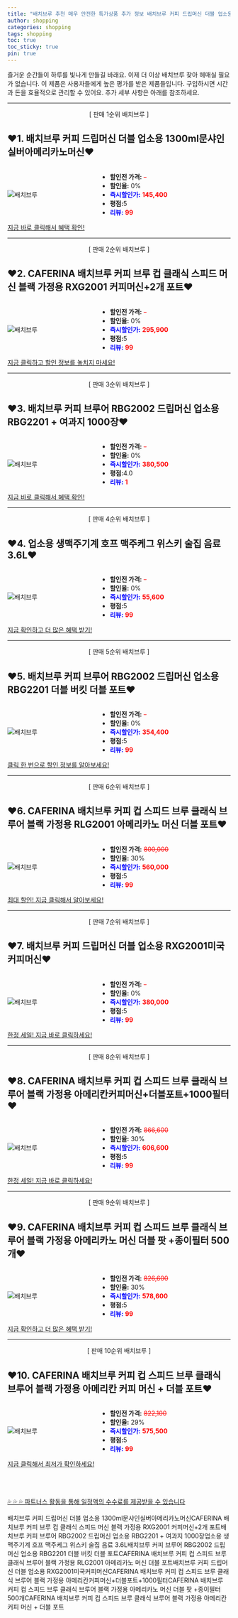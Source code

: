 ```yaml
---
title: "배치브루 추천 매우 안전한 특가상품 추가 정보 배치브루 커피 드립머신 더블 업소용"
author: shopping
categories: shopping
tags: shopping
toc: true
toc_sticky: true
pin: true
---
```

즐거운 순간들이 하루를 빛나게 만들길 바래요. 이제 더 이상 배치브루 찾아 헤매실 필요가 없습니다. 이 제품은 사용자들에게 높은 평가를 받은 제품들입니다. 구입하시면 시간과 돈을 효율적으로 관리할 수 있어요. 추가 세부 사항은 아래를 참조하세요.

---
<p class="toplist" style="margin: 0 auto; display: block; width: fit-content;">[ 판매 1순위 배치브루 ]</p>

<h2><strong>❤️1. 배치브루 커피 드립머신 더블 업소용 1300ml문샤인실버아메리카노머신❤️</strong></h2>

<div style="display: flex; align-items: center;">
    <div style="flex: 0.4;">
        <img src="https://thumbnail6.coupangcdn.com/thumbnails/remote/230x230ex/image/vendor_inventory/f1c1/f31ebb06a6ebd3488495b3437dff20c1de6e033b55aefb13a2607d5485ed.jpg" alt="배치브루" style="max-width: 100%;">
    </div>
    <div style="flex: 0.6; margin-left: 10px;">
        <ul>
            <li><strong>할인전 가격:</strong> <del style="color: red;">-</del></li>
            <li><strong>할인율:</strong> 0%</li>
            <li><span style='color:blue'><strong>즉시할인가:</strong></span> <span style='color:red'><strong>145,400</strong></span></li>
            <li><strong>평점:</strong>5</li>
            <li><span style='color:blue'><strong>리뷰:</strong></span> <span style='color:red'><strong>99</strong></span></li>
        </ul>
    </div>
</div>
<div class="center">
    <a href="https://William4Davisa.github.io?lptag=AF9450613&subid=githubio&pageKey=7972712532&traceid=V0-153&itemId=22088406777&vendorItemId=89135426139" class="myButton">
        지금 바로 클릭해서 혜택 확인!
    </a>
</div>


---
<p class="toplist" style="margin: 0 auto; display: block; width: fit-content;">[ 판매 2순위 배치브루 ]</p>

<h2><strong>❤️2. CAFERINA 배치브루 커피 브루 컵 클래식 스피드 머신 블랙 가정용 RXG2001 커피머신+2개 포트❤️</strong></h2>

<div style="display: flex; align-items: center;">
    <div style="flex: 0.4;">
        <img src="https://thumbnail10.coupangcdn.com/thumbnails/remote/230x230ex/image/vendor_inventory/d216/2507c7f7c7e0707464c7ab35cc956f9f63fddb6bfd756b969310fc9ccf1c.jpeg" alt="배치브루" style="max-width: 100%;">
    </div>
    <div style="flex: 0.6; margin-left: 10px;">
        <ul>
            <li><strong>할인전 가격:</strong> <del style="color: red;">-</del></li>
            <li><strong>할인율:</strong> 0%</li>
            <li><span style='color:blue'><strong>즉시할인가:</strong></span> <span style='color:red'><strong>295,900</strong></span></li>
            <li><strong>평점:</strong>5</li>
            <li><span style='color:blue'><strong>리뷰:</strong></span> <span style='color:red'><strong>99</strong></span></li>
        </ul>
    </div>
</div>
<div class="center">
    <a href="https://William4Davisa.github.io?lptag=AF9450613&subid=githubio&pageKey=8210476847&traceid=V0-153&itemId=23563519964&vendorItemId=90747194196" class="myButton">
        지금 클릭하고 할인 정보를 놓치지 마세요!
    </a>
</div>


---
<p class="toplist" style="margin: 0 auto; display: block; width: fit-content;">[ 판매 3순위 배치브루 ]</p>

<h2><strong>❤️3. 배치브루 커피 브루어 RBG2002 드립머신 업소용 RBG2201  + 여과지 1000장❤️</strong></h2>

<div style="display: flex; align-items: center;">
    <div style="flex: 0.4;">
        <img src="https://thumbnail6.coupangcdn.com/thumbnails/remote/230x230ex/image/vendor_inventory/019f/c817dabc2417cb550fac8ba45f03da1fb93a39104fdf29045c150e290dba.jpg" alt="배치브루" style="max-width: 100%;">
    </div>
    <div style="flex: 0.6; margin-left: 10px;">
        <ul>
            <li><strong>할인전 가격:</strong> <del style="color: red;">-</del></li>
            <li><strong>할인율:</strong> 0%</li>
            <li><span style='color:blue'><strong>즉시할인가:</strong></span> <span style='color:red'><strong>380,500</strong></span></li>
            <li><strong>평점:</strong>4.0</li>
            <li><span style='color:blue'><strong>리뷰:</strong></span> <span style='color:red'><strong>1</strong></span></li>
        </ul>
    </div>
</div>
<div class="center">
    <a href="https://William4Davisa.github.io?lptag=AF9450613&subid=githubio&pageKey=7855020020&traceid=V0-153&itemId=21420271954&vendorItemId=88476470378" class="myButton">
        지금 바로 클릭해서 혜택 확인!
    </a>
</div>


---
<p class="toplist" style="margin: 0 auto; display: block; width: fit-content;">[ 판매 4순위 배치브루 ]</p>

<h2><strong>❤️4. 업소용 생맥주기계 호프 맥주케그 위스키 술집 음료 3.6L❤️</strong></h2>

<div style="display: flex; align-items: center;">
    <div style="flex: 0.4;">
        <img src="https://thumbnail9.coupangcdn.com/thumbnails/remote/230x230ex/image/vendor_inventory/743d/1b7021f446660df834b8a8d187e6b8647284a5644ee440131122faf5b594.jpg" alt="배치브루" style="max-width: 100%;">
    </div>
    <div style="flex: 0.6; margin-left: 10px;">
        <ul>
            <li><strong>할인전 가격:</strong> <del style="color: red;">-</del></li>
            <li><strong>할인율:</strong> 0%</li>
            <li><span style='color:blue'><strong>즉시할인가:</strong></span> <span style='color:red'><strong>55,600</strong></span></li>
            <li><strong>평점:</strong>5</li>
            <li><span style='color:blue'><strong>리뷰:</strong></span> <span style='color:red'><strong>99</strong></span></li>
        </ul>
    </div>
</div>
<div class="center">
    <a href="https://William4Davisa.github.io?lptag=AF9450613&subid=githubio&pageKey=8248786223&traceid=V0-153&itemId=23744575586&vendorItemId=90769144509" class="myButton">
        지금 확인하고 더 많은 혜택 받기!
    </a>
</div>


---
<p class="toplist" style="margin: 0 auto; display: block; width: fit-content;">[ 판매 5순위 배치브루 ]</p>

<h2><strong>❤️5. 배치브루 커피 브루어 RBG2002 드립머신 업소용 RBG2201 더블 버킷 더블 포트❤️</strong></h2>

<div style="display: flex; align-items: center;">
    <div style="flex: 0.4;">
        <img src="https://thumbnail6.coupangcdn.com/thumbnails/remote/230x230ex/image/vendor_inventory/019f/c817dabc2417cb550fac8ba45f03da1fb93a39104fdf29045c150e290dba.jpg" alt="배치브루" style="max-width: 100%;">
    </div>
    <div style="flex: 0.6; margin-left: 10px;">
        <ul>
            <li><strong>할인전 가격:</strong> <del style="color: red;">-</del></li>
            <li><strong>할인율:</strong> 0%</li>
            <li><span style='color:blue'><strong>즉시할인가:</strong></span> <span style='color:red'><strong>354,400</strong></span></li>
            <li><strong>평점:</strong>5</li>
            <li><span style='color:blue'><strong>리뷰:</strong></span> <span style='color:red'><strong>99</strong></span></li>
        </ul>
    </div>
</div>
<div class="center">
    <a href="https://William4Davisa.github.io?lptag=AF9450613&subid=githubio&pageKey=7664006358&traceid=V0-153&itemId=20425956805&vendorItemId=88476470364" class="myButton">
        클릭 한 번으로 할인 정보를 알아보세요!
    </a>
</div>


---
<p class="toplist" style="margin: 0 auto; display: block; width: fit-content;">[ 판매 6순위 배치브루 ]</p>

<h2><strong>❤️6. CAFERINA 배치브루 커피 컵 스피드 브루 클래식 브루어 블랙 가정용 RLG2001 아메리카노 머신 더블 포트❤️</strong></h2>

<div style="display: flex; align-items: center;">
    <div style="flex: 0.4;">
        <img src="https://thumbnail9.coupangcdn.com/thumbnails/remote/230x230ex/image/vendor_inventory/6128/7b671c0608d8b123a5d412b100354df9b196b83c80337d26d4571d030837.jpg" alt="배치브루" style="max-width: 100%;">
    </div>
    <div style="flex: 0.6; margin-left: 10px;">
        <ul>
            <li><strong>할인전 가격:</strong> <del style="color: red;">800,000</del></li>
            <li><strong>할인율:</strong> 30%</li>
            <li><span style='color:blue'><strong>즉시할인가:</strong></span> <span style='color:red'><strong>560,000</strong></span></li>
            <li><strong>평점:</strong>5</li>
            <li><span style='color:blue'><strong>리뷰:</strong></span> <span style='color:red'><strong>99</strong></span></li>
        </ul>
    </div>
</div>
<div class="center">
    <a href="https://William4Davisa.github.io?lptag=AF9450613&subid=githubio&pageKey=8128971143&traceid=V0-153&itemId=23082301102&vendorItemId=90115801779" class="myButton">
        최대 할인! 지금 클릭해서 알아보세요!
    </a>
</div>


---
<p class="toplist" style="margin: 0 auto; display: block; width: fit-content;">[ 판매 7순위 배치브루 ]</p>

<h2><strong>❤️7. 배치브루 커피 드립머신 더블 업소용 RXG2001미국커피머신❤️</strong></h2>

<div style="display: flex; align-items: center;">
    <div style="flex: 0.4;">
        <img src="https://thumbnail9.coupangcdn.com/thumbnails/remote/230x230ex/image/vendor_inventory/9e49/84d9ccd1afcf787f36ace9eae4384f189fbe59350104da8a5ae1503c5f45.jpg" alt="배치브루" style="max-width: 100%;">
    </div>
    <div style="flex: 0.6; margin-left: 10px;">
        <ul>
            <li><strong>할인전 가격:</strong> <del style="color: red;">-</del></li>
            <li><strong>할인율:</strong> 0%</li>
            <li><span style='color:blue'><strong>즉시할인가:</strong></span> <span style='color:red'><strong>380,000</strong></span></li>
            <li><strong>평점:</strong>5</li>
            <li><span style='color:blue'><strong>리뷰:</strong></span> <span style='color:red'><strong>99</strong></span></li>
        </ul>
    </div>
</div>
<div class="center">
    <a href="https://William4Davisa.github.io?lptag=AF9450613&subid=githubio&pageKey=7619979474&traceid=V0-153&itemId=20200231006&vendorItemId=89135426153" class="myButton">
        한정 세일! 지금 바로 클릭하세요!
    </a>
</div>


---
<p class="toplist" style="margin: 0 auto; display: block; width: fit-content;">[ 판매 8순위 배치브루 ]</p>

<h2><strong>❤️8. CAFERINA 배치브루 커피 컵 스피드 브루 클래식 브루어 블랙 가정용 아메리칸커피머신+더블포트+1000필터❤️</strong></h2>

<div style="display: flex; align-items: center;">
    <div style="flex: 0.4;">
        <img src="https://thumbnail9.coupangcdn.com/thumbnails/remote/230x230ex/image/vendor_inventory/6128/7b671c0608d8b123a5d412b100354df9b196b83c80337d26d4571d030837.jpg" alt="배치브루" style="max-width: 100%;">
    </div>
    <div style="flex: 0.6; margin-left: 10px;">
        <ul>
            <li><strong>할인전 가격:</strong> <del style="color: red;">866,600</del></li>
            <li><strong>할인율:</strong> 30%</li>
            <li><span style='color:blue'><strong>즉시할인가:</strong></span> <span style='color:red'><strong>606,600</strong></span></li>
            <li><strong>평점:</strong>5</li>
            <li><span style='color:blue'><strong>리뷰:</strong></span> <span style='color:red'><strong>99</strong></span></li>
        </ul>
    </div>
</div>
<div class="center">
    <a href="https://William4Davisa.github.io?lptag=AF9450613&subid=githubio&pageKey=8128971143&traceid=V0-153&itemId=23082301099&vendorItemId=90115801772" class="myButton">
        한정 세일! 지금 바로 클릭하세요!
    </a>
</div>


---
<p class="toplist" style="margin: 0 auto; display: block; width: fit-content;">[ 판매 9순위 배치브루 ]</p>

<h2><strong>❤️9. CAFERINA 배치브루 커피 컵 스피드 브루 클래식 브루어 블랙 가정용 아메리카노 머신 더블 팟 +종이필터 500개❤️</strong></h2>

<div style="display: flex; align-items: center;">
    <div style="flex: 0.4;">
        <img src="https://thumbnail9.coupangcdn.com/thumbnails/remote/230x230ex/image/vendor_inventory/6128/7b671c0608d8b123a5d412b100354df9b196b83c80337d26d4571d030837.jpg" alt="배치브루" style="max-width: 100%;">
    </div>
    <div style="flex: 0.6; margin-left: 10px;">
        <ul>
            <li><strong>할인전 가격:</strong> <del style="color: red;">826,600</del></li>
            <li><strong>할인율:</strong> 30%</li>
            <li><span style='color:blue'><strong>즉시할인가:</strong></span> <span style='color:red'><strong>578,600</strong></span></li>
            <li><strong>평점:</strong>5</li>
            <li><span style='color:blue'><strong>리뷰:</strong></span> <span style='color:red'><strong>99</strong></span></li>
        </ul>
    </div>
</div>
<div class="center">
    <a href="https://William4Davisa.github.io?lptag=AF9450613&subid=githubio&pageKey=8128971143&traceid=V0-153&itemId=23082301093&vendorItemId=90115801747" class="myButton">
        지금 확인하고 더 많은 혜택 받기!
    </a>
</div>


---
<p class="toplist" style="margin: 0 auto; display: block; width: fit-content;">[ 판매 10순위 배치브루 ]</p>

<h2><strong>❤️10. CAFERINA 배치브루 커피 컵 스피드 브루 클래식 브루어 블랙 가정용 아메리칸 커피 머신 + 더블 포트❤️</strong></h2>

<div style="display: flex; align-items: center;">
    <div style="flex: 0.4;">
        <img src="https://thumbnail9.coupangcdn.com/thumbnails/remote/230x230ex/image/vendor_inventory/6128/7b671c0608d8b123a5d412b100354df9b196b83c80337d26d4571d030837.jpg" alt="배치브루" style="max-width: 100%;">
    </div>
    <div style="flex: 0.6; margin-left: 10px;">
        <ul>
            <li><strong>할인전 가격:</strong> <del style="color: red;">822,100</del></li>
            <li><strong>할인율:</strong> 29%</li>
            <li><span style='color:blue'><strong>즉시할인가:</strong></span> <span style='color:red'><strong>575,500</strong></span></li>
            <li><strong>평점:</strong>5</li>
            <li><span style='color:blue'><strong>리뷰:</strong></span> <span style='color:red'><strong>99</strong></span></li>
        </ul>
    </div>
</div>
<div class="center">
    <a href="https://William4Davisa.github.io?lptag=AF9450613&subid=githubio&pageKey=8128971143&traceid=V0-153&itemId=23082301094&vendorItemId=90115801756" class="myButton">
        지금 클릭해서 최저가 확인하세요!
    </a>
</div>

<br><br><br>[💦 💦 💦 파트너스 활동을 통해 일정액의 수수료를 제공받을 수 있습니다](https://link.coupang.com/a/bcpT2c)<br><br>배치브루 커피 드립머신 더블 업소용 1300ml문샤인실버아메리카노머신CAFERINA 배치브루 커피 브루 컵 클래식 스피드 머신 블랙 가정용 RXG2001 커피머신+2개 포트배치브루 커피 브루어 RBG2002 드립머신 업소용 RBG2201  + 여과지 1000장업소용 생맥주기계 호프 맥주케그 위스키 술집 음료 3.6L배치브루 커피 브루어 RBG2002 드립머신 업소용 RBG2201 더블 버킷 더블 포트CAFERINA 배치브루 커피 컵 스피드 브루 클래식 브루어 블랙 가정용 RLG2001 아메리카노 머신 더블 포트배치브루 커피 드립머신 더블 업소용 RXG2001미국커피머신CAFERINA 배치브루 커피 컵 스피드 브루 클래식 브루어 블랙 가정용 아메리칸커피머신+더블포트+1000필터CAFERINA 배치브루 커피 컵 스피드 브루 클래식 브루어 블랙 가정용 아메리카노 머신 더블 팟 +종이필터 500개CAFERINA 배치브루 커피 컵 스피드 브루 클래식 브루어 블랙 가정용 아메리칸 커피 머신 + 더블 포트